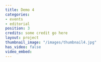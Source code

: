 ```yaml
---
title: Demo 4
categories:
- events
- editorial
position: 3
credits: some credit go here
layout: project
thumbnail_image: "/images/thumbnail4.jpg"
has_video: false
video_embed: 
---
```


